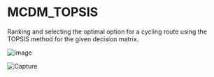 # MCDM_TOPSIS
Ranking and selecting the optimal option for a cycling route using the TOPSIS method for the given decision matrix.

![image](https://github.com/user-attachments/assets/d06768a4-a730-4e39-ba81-f40443607f9e)

![Capture](https://github.com/user-attachments/assets/4cc9e018-ca3c-47d3-b6b3-acabaebf7661)

